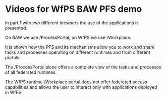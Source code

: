 # Videos for WfPS BAW PFS demo

In part 1 with two different browsers the use of the applications is presented.

On BAW we use /ProcessPortal, on WfPS we use /Workplace.

It is shown how the PFS and its mechanisms allow you to work and share tasks and processes operating on different runtimes and from different portals.

The /ProcessPortal alone offers a complete view of the tasks and processes of all federated runtimes.

The WfPS runtime /Workplace portal does not offer federated access capabilities and allows the user to interact only with applications deployed in WfPS.

